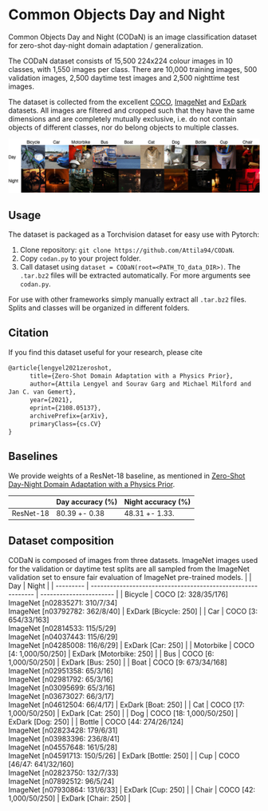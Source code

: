 # Common Objects Day and Night
Common Objects Day and Night (CODaN) is an image classification dataset for zero-shot day-night domain adaptation / generalization.

The CODaN dataset consists of 15,500 224x224 colour images in 10 classes, with 1,550 images per class. There are 10,000 training images, 500 validation images, 2,500 daytime test images and 2,500 nighttime test images. 

The dataset is collected from the excellent [COCO](https://cocodataset.org/#home), [ImageNet](http://imagenet.stanford.edu) and [ExDark](https://github.com/cs-chan/Exclusively-Dark-Image-Dataset) datasets. All images are filtered and cropped such that they have the same dimensions and are completely mutually exclusive, i.e. do not contain objects of different classes, nor do belong objects to multiple classes.

![CODaN dataset](https://github.com/Attila94/CODaN/raw/main/codan.gif)
  
## Usage
The dataset is packaged as a Torchvision dataset for easy use with Pytorch:
1. Clone repository: `git clone https://github.com/Attila94/CODaN`.
2. Copy `codan.py` to your project folder.
3. Call dataset using `dataset = CODaN(root=<PATH_TO_data_DIR>)`. The `.tar.bz2` files will be extracted automatically. For more arguments see `codan.py`.

For use with other frameworks simply manually extract all `.tar.bz2` files. Splits and classes will be organized in different folders.

## Citation

If you find this dataset useful for your research, please cite

```
@article{lengyel2021zeroshot,
      title={Zero-Shot Domain Adaptation with a Physics Prior}, 
      author={Attila Lengyel and Sourav Garg and Michael Milford and Jan C. van Gemert},
      year={2021},
      eprint={2108.05137},
      archivePrefix={arXiv},
      primaryClass={cs.CV}
}
```

## Baselines
We provide weights of a ResNet-18 baseline, as mentioned in [Zero-Shot Day-Night Domain Adaptation with a Physics Prior]().

|                       | Day accuracy (%)| Night accuracy (%) |
| --------------------- | --------------- | ------------------ |
| ResNet-18             | 80.39 +- 0.38   | 48.31 +- 1.33.     |


## Dataset composition
CODaN is composed of images from three datasets. ImageNet images used for the validation or daytime test splits are all sampled from the ImageNet validation set to ensure fair evaluation of ImageNet pre-trained models.
|           | Day                                                          | Night                   |
| --------- | ------------------------------------------------------------ | ----------------------- |
| Bicycle   | COCO [2: 328/35/176]<br />ImageNet [n02835271: 310/7/34]<br />ImageNet [n03792782: 362/8/40] | ExDark [Bicycle: 250]   |
| Car       | COCO [3: 654/33/163]<br />ImageNet [n02814533: 115/5/29]<br />ImageNet [n04037443: 115/6/29]<br />ImageNet [n04285008: 116/6/29] | ExDark [Car: 250]       |
| Motorbike | COCO [4: 1,000/50/250]                                       | ExDark [Motorbike: 250] |
| Bus       | COCO [6: 1,000/50/250]                                       | ExDark [Bus: 250]       |
| Boat      | COCO  [9: 673/34/168]<br />ImageNet [n02951358: 65/3/16]<br />ImageNet [n02981792: 65/3/16]<br />ImageNet [n03095699: 65/3/16]<br />ImageNet [n03673027: 66/3/17]<br />ImageNet [n04612504: 66/4/17] | ExDark [Boat: 250]      |
| Cat       | COCO [17: 1,000/50/250]                                      | ExDark [Cat: 250]       |
| Dog       | COCO [18: 1,000/50/250]                                      | ExDark [Dog: 250]       |
| Bottle    | COCO [44: 274/26/124]<br />ImageNet [n02823428: 179/6/31]<br />ImageNet [n03983396: 236/8/41]<br />ImageNet [n04557648: 161/5/28]<br />ImageNet [n04591713: 150/5/26] | ExDark [Bottle: 250]    |
| Cup       | COCO [46/47: 641/32/160]<br />ImageNet [n02823750: 132/7/33]<br />ImageNet [n07892512: 96/5/24]<br />ImageNet [n07930864: 131/6/33] | ExDark [Cup: 250]       |
| Chair     | COCO [42: 1,000/50/250]                                      | ExDark [Chair: 250]     |
